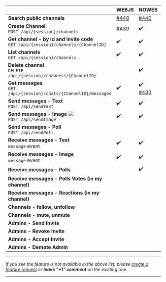 
|                                                                                        | WEBJS                                                  | NOWEB                                                          | GOWS |
|----------------------------------------------------------------------------------------|--------------------------------------------------------|----------------------------------------------------------------|:-----|
| **Search public channels**                                                             | [#440](https://github.com/devlikeapro/waha/issues/440) | [#440](https://github.com/devlikeapro/waha/issues/440)         |      |
| **Create Channel** <br> `POST /api/{session}/channels`                                 | [#439](https://github.com/devlikeapro/waha/issues/439) | ✔️                                                             |      |
| **Get channel - by id and invite code** <br> `GET /api/{session}/channels/{ChannelID}` | ✔️                                                     | ✔️                                                             |      |
| **List channels** <br> `GET /api/{session}/channels`                                   | ✔️                                                     | ✔️                                                             |      |
| **Delete channel** <br> `DELETE /api/{session}/channels/{ChannelID}`                   |                                                        | ✔️                                                             |      |
| **Get messages** <br> `GET /api/{session}/chats/{ChannelID}/messages`                  | ✔️                                                     | ✔️ <br> [#433](https://github.com/devlikeapro/waha/issues/433) |      |
| **Send messages - Text** <br> `POST /api/sendText`                                     | ✔️                                                     | ✔️                                                             |      |
| **Send messages - Image** ![](/images/versions/plus.png) <br> `POST /api/sendImage`    | ✔️                                                     | ✔️                                                             |      |
| **Send messages - Poll** <br> `POST /api/sendPoll`                                     |                                                        |                                                                |      |
| **Receive messages - Text** <br> `message` event                                       | ✔️                                                     | ✔️                                                             |      |
| **Receive messages - Image** <br> `message` event                                      | ✔️                                                     | ✔️                                                             |      |
| **Receive messages - Polls**                                                           |                                                        | ✔️                                                             |      |
| **Receive messages - Polls Votes (in my channel)**                                     |                                                        |                                                                |      |
| **Receive messages - Reactions (in my channel)**                                       |                                                        |                                                                |      |
| **Channels - follow, unfollow**                                                        |                                                        |                                                                |      |
| **Channels - mute, unmute**                                                            |                                                        |                                                                |      |
| **Admins - Send Invite**                                                               |                                                        |                                                                |      |
| **Admins - Revoke Invite**                                                             |                                                        |                                                                |      |
| **Admins - Accept Invite**                                                             |                                                        |                                                                |      |
| **Admins - Demote Admin**                                                              |                                                        |                                                                |      |
****

_If you see the feature is not available in the above list, please [create a feature request](https://github.com/devlikeapro/waha/issues/new/choose) or **leave "+1" comment** on the existing one._
****
